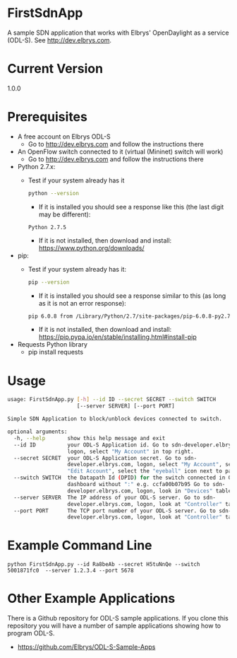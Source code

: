 # FirstSdnApp
A sample SDN application that works with Elbrys' OpenDaylight as a service (ODL-S).  See http://dev.elbrys.com.

# Current Version
1.0.0

# Prerequisites
   - A free account on Elbrys ODL-S 
       - Go to http://dev.elbrys.com and follow the instructions there
   - An OpenFlow switch connected to it (virtual (Mininet) switch will work)
       - Go to http://dev.elbrys.com and follow the instructions there
   - Python 2.7.x: 
       - Test if your system already has it

         ```bash
         python --version
         ```
          - If it is installed you should see a response like this (the last digit may be different):

          ```
          Python 2.7.5
          ```
          - If it is not installed, then download and install: https://www.python.org/downloads/
   - pip:  
       - Test if your system already has it:

         ```bash
         pip --version
         ```
         - If it is installed you should see a response similar to this (as long as it is not an error response):

         ```bash
         pip 6.0.8 from /Library/Python/2.7/site-packages/pip-6.0.8-py2.7.egg (python 2.7)
         ```
         - If it is not installed, then download and install:  https://pip.pypa.io/en/stable/installing.html#install-pip
   - Requests Python library
      - pip install requests

# Usage
```bash
usage: FirstSdnApp.py [-h] --id ID --secret SECRET --switch SWITCH
                      [--server SERVER] [--port PORT]

Simple SDN Application to block/unblock devices connected to switch.

optional arguments:
  -h, --help       show this help message and exit
  --id ID          your ODL-S Application id. Go to sdn-developer.elbrys.com,
                   logon, select "My Account" in top right.
  --secret SECRET  your ODL-S Application secret. Go to sdn-
                   developer.elbrys.com, logon, select "My Account", select
                   "Edit Account", select the "eyeball" icon next to password.
  --switch SWITCH  the Datapath Id (DPID) for the switch connected in ODL-S
                   dashboard without ":" e.g. ccfa00b07b95 Go to sdn-
                   developer.elbrys.com, logon, look in "Devices" table
  --server SERVER  The IP address of your ODL-S server. Go to sdn-
                   developer.elbrys.com, logon, look at "Controller" table.
  --port PORT      The TCP port number of your ODL-S server. Go to sdn-
                   developer.elbrys.com, logon, look at "Controller" table.
```

# Example Command Line
```
python FirstSdnApp.py --id Ra8beAb --secret H5tuNnQe --switch 5001871fc0  --server 1.2.3.4 --port 5678
```

# Other Example Applications
There is a Github repository for ODL-S sample applications.  If you clone this repository you will 
have a number of sample applications showing how to program ODL-S.
   * https://github.com/Elbrys/ODL-S-Sample-Apps


